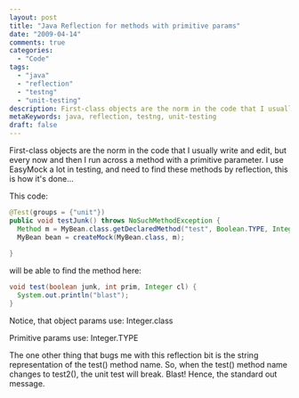 ```yaml
---
layout: post
title: "Java Reflection for methods with primitive params"
date: "2009-04-14"
comments: true
categories:
  - "Code"
tags:
  - "java"
  - "reflection"
  - "testng"
  - "unit-testing"
description: First-class objects are the norm in the code that I usually write and edit, but every now and then I run across a method with a primitive parameter.  I use 
metaKeywords: java, reflection, testng, unit-testing
draft: false
---
```


First-class objects are the norm in the code that I usually write and edit, but every now and then I run across a method with a primitive parameter.  I use EasyMock a lot in testing, and need to find these methods by reflection, this is how it's done...

<!--more-->

This code:

```java
@Test(groups = {"unit"})
public void testJunk() throws NoSuchMethodException {
  Method m = MyBean.class.getDeclaredMethod("test", Boolean.TYPE, Integer.TYPE, Integer.class);
  MyBean bean = createMock(MyBean.class, m);
  
}
```

will be able to find the method here:

```java
void test(boolean junk, int prim, Integer cl) {
  System.out.println("blast");
}
```

Notice, that object params use: Integer.class

Primitive params use: Integer.TYPE

The one other thing that bugs me with this reflection bit is the string representation of the test() method name.  So, when the test() method name changes to test2(), the unit test will break.  Blast!  Hence, the standard out message.

  
